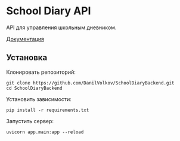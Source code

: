 # School Diary API

API для управления школьным дневником.

[Документация](https://api.nkkz.dev/docs)

## Установка

Клонировать репозиторий:
```
git clone https://github.com/DanilVolkov/SchoolDiaryBackend.git
cd SchoolDiaryBackend
```
Установить зависимости:
```
pip install -r requirements.txt
```
Запустить сервер:
```
uvicorn app.main:app --reload
```

